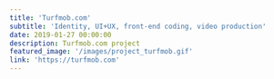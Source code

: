 ```yaml
---
title: 'Turfmob.com'
subtitle: 'Identity, UI+UX, front-end coding, video production'
date: 2019-01-27 00:00:00
description: Turfmob.com project
featured_image: '/images/project_turfmob.gif'
link: 'https://turfmob.com'
---
```

